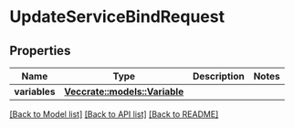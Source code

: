# UpdateServiceBindRequest

## Properties

Name | Type | Description | Notes
------------ | ------------- | ------------- | -------------
**variables** | [**Vec<crate::models::Variable>**](Variable.md) |  | 

[[Back to Model list]](../README.md#documentation-for-models) [[Back to API list]](../README.md#documentation-for-api-endpoints) [[Back to README]](../README.md)


